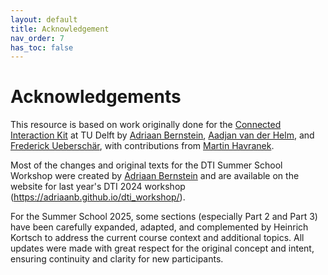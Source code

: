 ```yaml
---
layout: default
title: Acknowledgement
nav_order: 7
has_toc: false
---
```


# Acknowledgements

This resource is based on work originally done for the [Connected Interaction Kit](https://id-studiolab.github.io/Connected-Interaction-Kit/) at TU Delft by  [Adriaan Bernstein](https://bernstein.design), [Aadjan van der Helm](https://studiolab.ide.tudelft.nl/studiolab/vanderhelm/), and [Frederick Ueberschär](https://ueberschaer.design), with contributions from [Martin Havranek](https://www.tudelft.nl/staff/m.c.havranek/).

Most of the changes and original texts for the DTI Summer School Workshop were created by [Adriaan Bernstein](https://bernstein.design) and are available on the website for last year's DTI 2024 workshop (https://adriaanb.github.io/dti_workshop/).

For the Summer School 2025, some sections (especially Part 2 and Part 3) have been carefully expanded, adapted, and complemented by Heinrich Kortsch to address the current course context and additional topics. All updates were made with great respect for the original concept and intent, ensuring continuity and clarity for new participants.